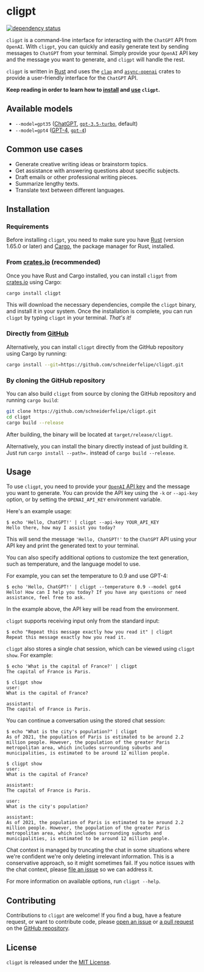 # cligpt

[![dependency status](https://deps.rs/repo/github/schneiderfelipe/cligpt/status.svg)](https://deps.rs/repo/github/schneiderfelipe/cligpt)

`cligpt` is a command-line interface for interacting
with the `ChatGPT` API from `OpenAI`.
With `cligpt`,
you can quickly and easily generate text by sending messages to `ChatGPT`
from your terminal.
Simply provide your `OpenAI` API key and the message you want to generate,
and `cligpt` will handle the rest.

`cligpt` is written in [Rust](https://www.rust-lang.org/) and uses the
[`clap`](https://github.com/clap-rs/clap)
and
[`async-openai`](https://github.com/64bit/async-openai) crates
to provide a user-friendly interface for the `ChatGPT` API.

**Keep reading in order to learn how to [install](#installation) and [use](#usage) `cligpt`.**

## Available models

- `--model=gpt35` ([ChatGPT](https://openai.com/blog/introducing-chatgpt-and-whisper-apis), [`gpt-3.5-turbo`](https://platform.openai.com/docs/guides/chat), default)
- `--model=gpt4` ([GPT-4](https://openai.com/product/gpt-4), [`gpt-4`](https://platform.openai.com/docs/guides/chat))

## Common use cases

- Generate creative writing ideas or brainstorm topics.
- Get assistance with answering questions about specific subjects.
- Draft emails or other professional writing pieces.
- Summarize lengthy texts.
- Translate text between different languages.

## Installation

### Requirements

Before installing `cligpt`,
you need to make sure you have
[Rust](https://www.rust-lang.org/tools/install) (version 1.65.0 or later)
and [Cargo](https://doc.rust-lang.org/cargo/),
the package manager for Rust,
installed.

### From [crates.io](https://crates.io/crates/cligpt) (recommended)

Once you have Rust and Cargo installed,
you can install `cligpt` from [crates.io](https://crates.io/) using Cargo:

```bash
cargo install cligpt
```

This will download the necessary dependencies,
compile the `cligpt` binary,
and install it in your system.
Once the installation is complete,
you can run `cligpt` by typing `cligpt` in your terminal.
*That's it!*

### Directly from [GitHub](https://github.com/schneiderfelipe/cligpt)

Alternatively,
you can install `cligpt` directly from the GitHub repository
using Cargo by running:

```bash
cargo install --git=https://github.com/schneiderfelipe/cligpt.git
```

### By cloning the GitHub repository

You can also build `cligpt` from source by cloning the GitHub repository
and running `cargo build`:

```bash
git clone https://github.com/schneiderfelipe/cligpt.git
cd cligpt
cargo build --release
```

After building,
the binary will be located at `target/release/cligpt`.

Alternatively,
you can install the binary directly instead of just building it.
Just run `cargo install --path=.` instead of `cargo build --release`.

## Usage

To use `cligpt`,
you need to provide your
[`OpenAI` API key](https://platform.openai.com/account/api-keys)
and the message you want to generate.
You can provide the API key using the `-k` or `--api-key` option,
or by setting the `OPENAI_API_KEY` environment variable.

Here's an example usage:

```console
$ echo 'Hello, ChatGPT!' | cligpt --api-key YOUR_API_KEY
Hello there, how may I assist you today?
```

This will send the message `'Hello, ChatGPT!'` to the `ChatGPT` API using
your API key and print the generated text to your terminal.

You can also specify additional options to customize the text generation,
such as temperature,
and the language model to use.

For example,
you can set the temperature to 0.9 and use GPT-4:

```console
$ echo 'Hello, ChatGPT!' | cligpt --temperature 0.9 --model gpt4
Hello! How can I help you today? If you have any questions or need assistance, feel free to ask.
```

In the example above,
the API key will be read from the environment.

`cligpt` supports receiving input only from the standard input:

```console
$ echo "Repeat this message exactly how you read it" | cligpt
Repeat this message exactly how you read it.
```

`cligpt` also stores a single chat session, which can be viewed using `cligpt show`. For example:

```console
$ echo 'What is the capital of France?' | cligpt
The capital of France is Paris.

$ cligpt show
user:
What is the capital of France?

assistant:
The capital of France is Paris.
```

You can continue a conversation using the stored chat session:

```console
$ echo "What is the city's population?" | cligpt
As of 2021, the population of Paris is estimated to be around 2.2 million people. However, the population of the greater Paris metropolitan area, which includes surrounding suburbs and municipalities, is estimated to be around 12 million people.

$ cligpt show
user:
What is the capital of France?

assistant:
The capital of France is Paris.

user:
What is the city's population?

assistant:
As of 2021, the population of Paris is estimated to be around 2.2 million people. However, the population of the greater Paris metropolitan area, which includes surrounding suburbs and municipalities, is estimated to be around 12 million people.
```

Chat context is managed by truncating the chat in some situations where we're confident we're only deleting irrelevant information. This is a conservative approach, so it might sometimes fail. If you notice issues with the chat context, please [file an issue](https://github.com/schneiderfelipe/cligpt/issues/new) so we can address it.

For more information on available options,
run `cligpt --help`.

## Contributing

Contributions to `cligpt` are welcome!
If you find a bug,
have a feature request,
or want to contribute code,
please [open an issue](https://github.com/schneiderfelipe/cligpt/issues/new)
or [a pull request](https://github.com/schneiderfelipe/cligpt/pulls)
on the [GitHub repository](https://github.com/schneiderfelipe/cligpt).

## License

`cligpt` is released under the [MIT License](LICENSE).
